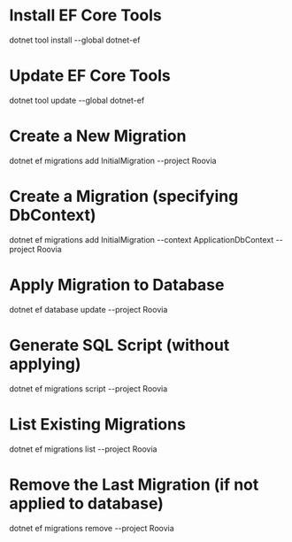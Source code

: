 # Install EF Core Tools
dotnet tool install --global dotnet-ef

# Update EF Core Tools
dotnet tool update --global dotnet-ef

# Create a New Migration
dotnet ef migrations add InitialMigration --project Roovia

# Create a Migration (specifying DbContext)
dotnet ef migrations add InitialMigration --context ApplicationDbContext --project Roovia

# Apply Migration to Database
dotnet ef database update --project Roovia

# Generate SQL Script (without applying)
dotnet ef migrations script --project Roovia

# List Existing Migrations
dotnet ef migrations list --project Roovia

# Remove the Last Migration (if not applied to database)
dotnet ef migrations remove --project Roovia